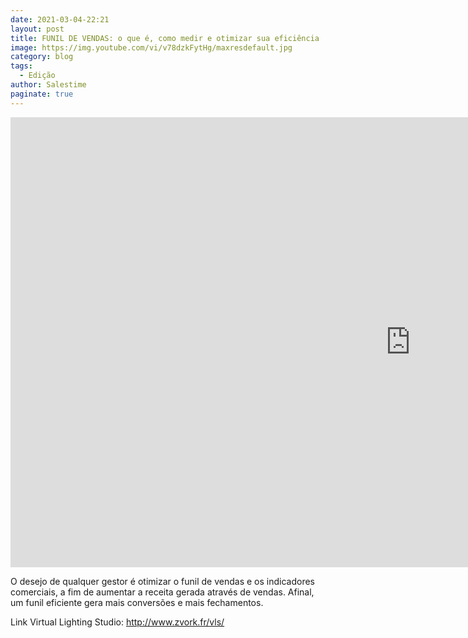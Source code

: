 ```yaml
---
date: 2021-03-04-22:21
layout: post
title: FUNIL DE VENDAS: o que é, como medir e otimizar sua eficiência
image: https://img.youtube.com/vi/v78dzkFytHg/maxresdefault.jpg
category: blog
tags:
  - Edição
author: Salestime
paginate: true
---
```


<iframe width="1280" height="720" src="https://www.youtube.com/embed/v78dzkFytHg" title="YouTube video player" frameborder="0" allow="accelerometer; autoplay; clipboard-write; encrypted-media; gyroscope; picture-in-picture" allowfullscreen></iframe>

O desejo de qualquer gestor é otimizar o funil de vendas e os indicadores comerciais, a fim de aumentar a receita gerada através de vendas. Afinal, um funil eficiente gera mais conversões e mais fechamentos.

Link Virtual Lighting Studio: 
http://www.zvork.fr/vls/
